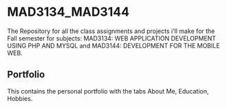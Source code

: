 # MAD3134_MAD3144
The Repository for all  the class assignments and projects i'll make for the Fall semester for subjects: MAD3134: WEB APPLICATION DEVELOPMENT USING PHP AND MYSQL and  MAD3144: DEVELOPMENT FOR THE MOBILE WEB.

## Portfolio
This contains the personal portfolio with the tabs About Me, Education, Hobbies.
